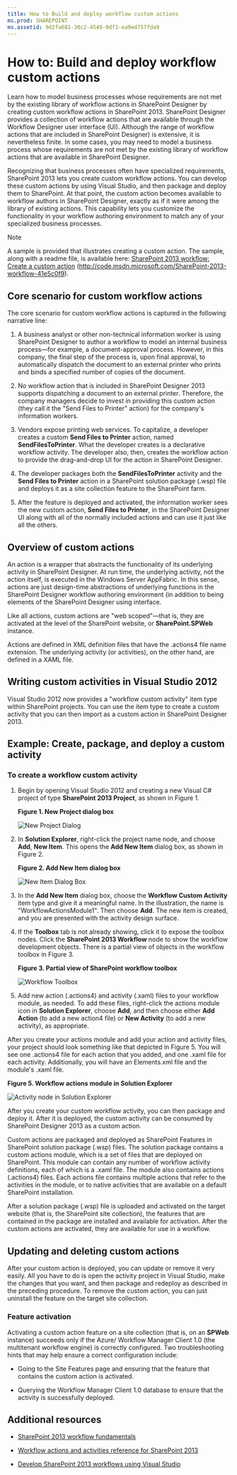 ```yaml
---
title: How to Build and deploy workflow custom actions
ms.prod: SHAREPOINT
ms.assetid: 9d2fa681-30c2-4549-9df2-ea9ed757fda9
---
```



# How to: Build and deploy workflow custom actions
Learn how to model business processes whose requirements are not met by the existing library of workflow actions in SharePoint Designer by creating custom workflow actions in SharePoint 2013. 
SharePoint Designer provides a collection of workflow actions that are available through the Workflow Designer user interface (UI). Although the range of workflow actions that are included in SharePoint Designer) is extensive, it is nevertheless finite. In some cases, you may need to model a business process whose requirements are not met by the existing library of workflow actions that are available in SharePoint Designer. 
  
    
    

Recognizing that business processes often have specialized requirements, SharePoint 2013 lets you create custom workflow actions. You can develop these custom actions by using Visual Studio, and then package and deploy them to SharePoint. At that point, the custom action becomes available to workflow authors in SharePoint Designer, exactly as if it were among the library of existing actions. This capability lets you customize the functionality in your workflow authoring environment to match any of your specialized business processes. 
> [!NOTE]
> A sample is provided that illustrates creating a custom action. The sample, along with a readme file, is available here:  [SharePoint 2013 workflow: Create a custom action](http://code.msdn.microsoft.com/SharePoint-2013-workflow-41e5c0f9) (http://code.msdn.microsoft.com/SharePoint-2013-workflow-41e5c0f9).
  
    
    


## Core scenario for custom workflow actions
<a name="bk_corescenario"> </a>

The core scenario for custom workflow actions is captured in the following narrative line: 
  
    
    

1. A business analyst or other non-technical information worker is using SharePoint Designer to author a workflow to model an internal business process—for example, a document-approval process. However, in this company, the final step of the process is, upon final approval, to automatically dispatch the document to an external printer who prints and binds a specified number of copies of the document. 
    
  
2. No workflow action that is included in SharePoint Designer 2013 supports dispatching a document to an external printer. Therefore, the company managers decide to invest in providing this custom action (they call it the "Send Files to Printer" action) for the company's information workers. 
    
  
3. Vendors expose printing web services. To capitalize, a developer creates a custom **Send Files to Printer** action, named **SendFilesToPrinter**. What the developer creates is a declarative workflow activity. The developer also, then, creates the workflow action to provide the drag-and-drop UI for the action in SharePoint Designer. 
    
  
4. The developer packages both the **SendFilesToPrinter** activity and the **Send Files to Printer** action in a SharePoint solution package (.wsp) file and deploys it as a site collection feature to the SharePoint farm.
    
  
5. After the feature is deployed and activated, the information worker sees the new custom action, **Send Files to Printer**, in the SharePoint Designer UI along with all of the normally included actions and can use it just like all the others.
    
  

## Overview of custom actions
<a name="bk_overviewcustact"> </a>

An action is a wrapper that abstracts the functionality of its underlying activity in SharePoint Designer. At run time, the underlying activity, not the action itself, is executed in the Windows Server AppFabric. In this sense, actions are just design-time abstractions of underlying functions in the SharePoint Designer workflow authoring environment (in addition to being elements of the SharePoint Designer using interface. 
  
    
    
Like all actions, custom actions are "web scoped"—that is, they are activated at the level of the SharePoint website, or **SharePoint.SPWeb** instance.
  
    
    
Actions are defined in XML definition files that have the .actions4 file name extension. The underlying activity (or activities), on the other hand, are defined in a XAML file. 
  
    
    

## Writing custom activities in Visual Studio 2012
<a name="bk_writecustact"> </a>

Visual Studio 2012 now provides a "workflow custom activity" item type within SharePoint projects. You can use the item type to create a custom activity that you can then import as a custom action in SharePoint Designer 2013. 
  
    
    

## Example: Create, package, and deploy a custom activity
<a name="bk_createcustact"> </a>


### To create a workflow custom activity


1. Begin by opening Visual Studio 2012 and creating a new Visual C# project of type **SharePoint 2013 Project**, as shown in Figure 1. 
    
   **Figure 1. New Project dialog box**

  

     ![New Project Dialog](images/wfVS_NewProjectDialog.JPG)
  

  

  
2. In **Solution Explorer**, right-click the project name node, and choose **Add**, **New Item**. This opens the **Add New Item** dialog box, as shown in Figure 2.
    
   **Figure 2. Add New Item dialog box**

  

     ![New Item Dialog Box](images/wfVS_NewItem.JPG)
  

    
    
  
3. In the **Add New Item** dialog box, choose the **Workflow Custom Activity** item type and give it a meaningful name. In the illustration, the name is "WorkflowActionsModule1". Then choose **Add**. The new item is created, and you are presented with the activity design surface. 
    
  
4. If the **Toolbox** tab is not already showing, click it to expose the toolbox nodes. Click the **SharePoint 2013 Workflow** node to show the workflow development objects. There is a partial view of objects in the workflow toolbox in Figure 3.
    
   **Figure 3. Partial view of SharePoint workflow toolbox**

  

     ![Workflow Toolbox](images/wfVS_WorkflowToolbox.jpg)
  

    
    
  
5. Add new action (.actions4) and activity (.xaml) files to your workflow module, as needed. To add these files, right-click the actions module icon in **Solution Explorer**, choose **Add**, and then choose either **Add Action** (to add a new action4 file) or **New Activity** (to add a new activity), as appropriate.
    
  
After you create your actions module and add your action and activity files, your project should look something like that depicted in Figure 5. You will see one .actions4 file for each action that you added, and one .xaml file for each activity. Additionally, you will have an Elements.xml file and the module's .xaml file. 
  
    
    

**Figure 5. Workflow actions module in Solution Explorer**

  
    
    

  
    
    
![Activity node in Solution Explorer](images/wfVS_ActivityNode.jpg)
  
    
    
After you create your custom workflow activity, you can then package and deploy it. After it is deployed, the custom activity can be consumed by SharePoint Designer 2013 as a custom action. 
  
    
    
Custom actions are packaged and deployed as SharePoint Features in SharePoint solution package (.wsp) files. The solution package contains a custom actions module, which is a set of files that are deployed on SharePoint. This module can contain any number of workflow activity definitions, each of which is a .xaml file. The module also contains actions (.actions4) files. Each actions file contains multiple actions that refer to the activities in the module, or to native activities that are available on a default SharePoint installation. 
  
    
    
After a solution package (.wsp) file is uploaded and activated on the target website (that is, the SharePoint site collection), the features that are contained in the package are installed and available for activation. After the custom actions are activated, they are available for use in a workflow. 
  
    
    

## Updating and deleting custom actions
<a name="bk_updatecustact"> </a>

After your custom action is deployed, you can update or remove it very easily. All you have to do is open the activity project in Visual Studio, make the changes that you want, and then package and redeploy as described in the preceding procedure. To remove the custom action, you can just uninstall the feature on the target site collection. 
  
    
    

### Feature activation

Activating a custom action feature on a site collection (that is, on an **SPWeb** instance) succeeds only if the Azure/ Workflow Manager Client 1.0 (the multitenant workflow engine) is correctly configured. Two troubleshooting hints that may help ensure a correct configuration include:
  
    
    

- Going to the Site Features page and ensuring that the feature that contains the custom action is activated. 
    
  
- Querying the Workflow Manager Client 1.0 database to ensure that the activity is successfully deployed. 
    
  

## Additional resources
<a name="bk_addlresources"> </a>


-  [SharePoint 2013 workflow fundamentals](sharepoint-2013-workflow-fundamentals.md)
    
  
-  [Workflow actions and activities reference for SharePoint 2013](workflow-actions-and-activities-reference-for-sharepoint-2013.md)
    
  
-  [Develop SharePoint 2013 workflows using Visual Studio](develop-sharepoint-2013-workflows-using-visual-studio.md)
    
  

